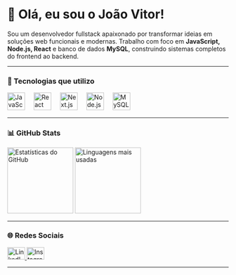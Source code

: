 <h1 align="left">👋 Olá, eu sou o João Vitor!</h1>

Sou um desenvolvedor fullstack apaixonado por transformar ideias em soluções web funcionais e modernas. Trabalho com foco em **JavaScript, Node.js, React** e banco de dados **MySQL**, construindo sistemas completos do frontend ao backend.

---

### 🚀 Tecnologias que utilizo

<div align="left">
  <img src="https://cdn.jsdelivr.net/gh/devicons/devicon/icons/javascript/javascript-original.svg" height="40" alt="JavaScript" />
  <img width="12" />
  <img src="https://cdn.jsdelivr.net/gh/devicons/devicon/icons/react/react-original.svg" height="40" alt="React" />
  <img width="12" />
  <img src="https://cdn.jsdelivr.net/gh/devicons/devicon/icons/nextjs/nextjs-original.svg" height="40" alt="Next.js" />
  <img width="12" />
  <img src="https://cdn.jsdelivr.net/gh/devicons/devicon/icons/nodejs/nodejs-original.svg" height="40" alt="Node.js" />
  <img width="12" />
  <img src="https://cdn.jsdelivr.net/gh/devicons/devicon/icons/mysql/mysql-original.svg" height="40" alt="MySQL" />
</div>

---

### 📊 GitHub Stats

<div align="left">
  <img src="https://github-readme-stats.vercel.app/api?username=JoaoVituAlves&show_icons=true&count_private=true&theme=aura&locale=pt-br" height="150" alt="Estatísticas do GitHub" />
  <img src="https://github-readme-stats.vercel.app/api/top-langs/?username=JoaoVituAlves&layout=compact&langs_count=5&theme=aura" height="150" alt="Linguagens mais usadas" />
</div>

---

### 🌐 Redes Sociais

<div align="left">
  <a href="https://linkedin.com/in/joão-vitor-alves-b7a516255" target="_blank">
    <img src="https://raw.githubusercontent.com/maurodesouza/profile-readme-generator/master/src/assets/icons/social/linkedin/default.svg" width="40" height="28" alt="LinkedIn" />
  </a>
  <a href="https://www.instagram.com/joao_alvees05/" target="_blank">
    <img src="https://raw.githubusercontent.com/maurodesouza/profile-readme-generator/master/src/assets/icons/social/instagram/default.svg" width="40" height="28" alt="Instagram" />
  </a>
</div>

---

